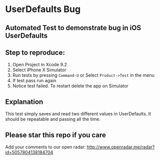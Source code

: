 # UserDefaults Bug
## Automated Test to demonstrate bug in iOS UserDefaults

## Step to reproduce:
 1. Open Project in Xcode 9.2
 1. Select iPhone X Simulator
 1. Run tests by pressing `Command-U` or Select `Product->Test` in the menu
 1. If test pass run again
 1. Notice test failed. To restart delete the app on Simulator
 
 ## Explanation
 
 This test simply saves and read two different values in UserDefaults. It should be repeatable and passing all the time.

 ## Please star this repo if you care

 Add your comments to our open radar: http://www.openradar.me/radar?id=5057804138184704
